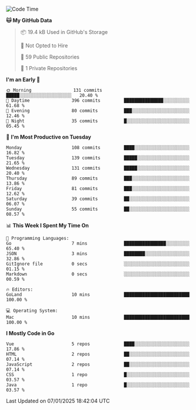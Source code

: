 <!--START_SECTION:waka-->
![Code Time](http://img.shields.io/badge/Code%20Time-1%2C394%20hrs%2018%20mins-blue)

**🐱 My GitHub Data** 

> 📦 19.4 kB Used in GitHub's Storage 
 > 
> 🚫 Not Opted to Hire
 > 
> 📜 59 Public Repositories 
 > 
> 🔑 1 Private Repositories 
 > 
**I'm an Early 🐤** 

```text
🌞 Morning                131 commits         █████░░░░░░░░░░░░░░░░░░░░   20.40 % 
🌆 Daytime                396 commits         ███████████████░░░░░░░░░░   61.68 % 
🌃 Evening                80 commits          ███░░░░░░░░░░░░░░░░░░░░░░   12.46 % 
🌙 Night                  35 commits          █░░░░░░░░░░░░░░░░░░░░░░░░   05.45 % 
```
📅 **I'm Most Productive on Tuesday** 

```text
Monday                   108 commits         ████░░░░░░░░░░░░░░░░░░░░░   16.82 % 
Tuesday                  139 commits         █████░░░░░░░░░░░░░░░░░░░░   21.65 % 
Wednesday                131 commits         █████░░░░░░░░░░░░░░░░░░░░   20.40 % 
Thursday                 89 commits          ███░░░░░░░░░░░░░░░░░░░░░░   13.86 % 
Friday                   81 commits          ███░░░░░░░░░░░░░░░░░░░░░░   12.62 % 
Saturday                 39 commits          ██░░░░░░░░░░░░░░░░░░░░░░░   06.07 % 
Sunday                   55 commits          ██░░░░░░░░░░░░░░░░░░░░░░░   08.57 % 
```


📊 **This Week I Spent My Time On** 

```text
💬 Programming Languages: 
Go                       7 mins              ████████████████░░░░░░░░░   65.40 % 
JSON                     3 mins              ████████░░░░░░░░░░░░░░░░░   32.86 % 
GitIgnore file           0 secs              ░░░░░░░░░░░░░░░░░░░░░░░░░   01.15 % 
Markdown                 0 secs              ░░░░░░░░░░░░░░░░░░░░░░░░░   00.59 % 

🔥 Editors: 
GoLand                   10 mins             █████████████████████████   100.00 % 

💻 Operating System: 
Mac                      10 mins             █████████████████████████   100.00 % 
```

**I Mostly Code in Go** 

```text
Vue                      5 repos             ████░░░░░░░░░░░░░░░░░░░░░   17.86 % 
HTML                     2 repos             ██░░░░░░░░░░░░░░░░░░░░░░░   07.14 % 
JavaScript               2 repos             ██░░░░░░░░░░░░░░░░░░░░░░░   07.14 % 
CSS                      1 repo              █░░░░░░░░░░░░░░░░░░░░░░░░   03.57 % 
Java                     1 repo              █░░░░░░░░░░░░░░░░░░░░░░░░   03.57 % 
```




 Last Updated on 07/01/2025 18:42:04 UTC
<!--END_SECTION:waka-->
